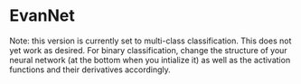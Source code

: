 # EvanNet
Note: this version is currently set to multi-class classification. This does not yet work as desired. 
For binary classification, change the structure of your neural network (at the bottom when you intialize it) as well as the activation functions and their derivatives accordingly.